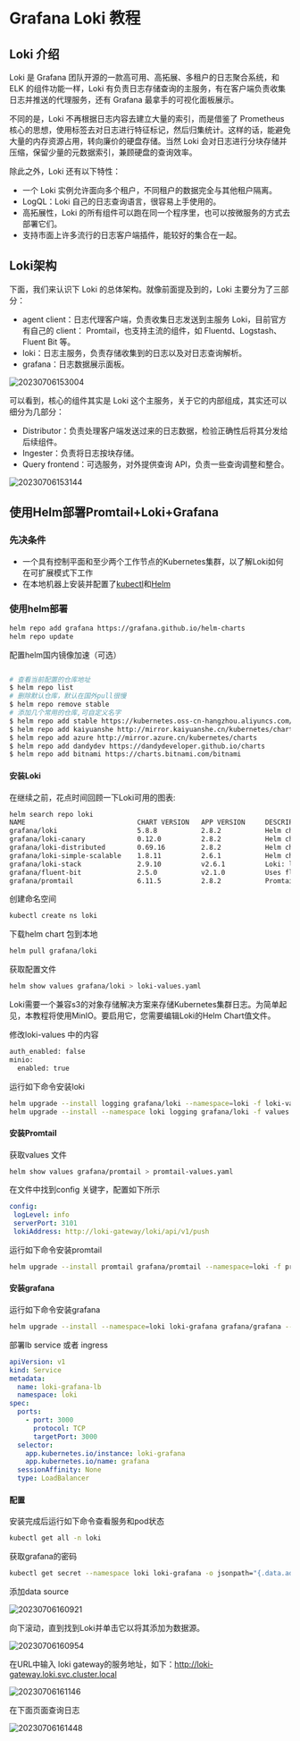 # Grafana Loki 教程

## Loki 介绍

Loki 是 Grafana 团队开源的一款高可用、高拓展、多租户的日志聚合系统，和 ELK 的组件功能一样，Loki 有负责日志存储查询的主服务，有在客户端负责收集日志并推送的代理服务，还有 Grafana 最拿手的可视化面板展示。

不同的是，Loki 不再根据日志内容去建立大量的索引，而是借鉴了 Prometheus 核心的思想，使用标签去对日志进行特征标记，然后归集统计。这样的话，能避免大量的内存资源占用，转向廉价的硬盘存储。当然 Loki 会对日志进行分块存储并压缩，保留少量的元数据索引，兼顾硬盘的查询效率。

除此之外，Loki 还有以下特性：

- 一个 Loki 实例允许面向多个租户，不同租户的数据完全与其他租户隔离。
- LogQL：Loki 自己的日志查询语言，很容易上手使用的。
- 高拓展性，Loki 的所有组件可以跑在同一个程序里，也可以按微服务的方式去部署它们。
- 支持市面上许多流行的日志客户端插件，能较好的集合在一起。

## Loki架构

下面，我们来认识下 Loki 的总体架构。就像前面提及到的，Loki 主要分为了三部分：

- agent client：日志代理客户端，负责收集日志发送到主服务 Loki，目前官方有自己的 client： Promtail，也支持主流的组件，如 Fluentd、Logstash、Fluent Bit 等。
- loki：日志主服务，负责存储收集到的日志以及对日志查询解析。
- grafana：日志数据展示面板。

![20230706153004](https://s2.loli.net/2023/07/06/x2QeLj7faVFclpE.png)

可以看到，核心的组件其实是 Loki 这个主服务，关于它的内部组成，其实还可以细分为几部分：

- Distributor：负责处理客户端发送过来的日志数据，检验正确性后将其分发给后续组件。
- Ingester：负责将日志按块存储。
- Query frontend：可选服务，对外提供查询 API，负责一些查询调整和整合。

![20230706153144](https://s2.loli.net/2023/07/06/finFxvgEpXoY521.png)

## 使用Helm部署Promtail+Loki+Grafana

### 先决条件

- 一个具有控制平面和至少两个工作节点的Kubernetes集群，以了解Loki如何在可扩展模式下工作
- 在本地机器上安装并配置了[kubectl](https://kubernetes.io/docs/tasks/tools/)和[Helm](https://helm.sh/docs/intro/install/)

### 使用helm部署

```bash
helm repo add grafana https://grafana.github.io/helm-charts
helm repo update
```

配置helm国内镜像加速（可选）

```bash

# 查看当前配置的仓库地址
$ helm repo list
# 删除默认仓库，默认在国外pull很慢
$ helm repo remove stable
# 添加几个常用的仓库,可自定义名字
$ helm repo add stable https://kubernetes.oss-cn-hangzhou.aliyuncs.com/charts
$ helm repo add kaiyuanshe http://mirror.kaiyuanshe.cn/kubernetes/charts
$ helm repo add azure http://mirror.azure.cn/kubernetes/charts
$ helm repo add dandydev https://dandydeveloper.github.io/charts
$ helm repo add bitnami https://charts.bitnami.com/bitnami

```

#### 安装Loki

在继续之前，花点时间回顾一下Loki可用的图表:

```bash
helm search repo loki
NAME                            CHART VERSION   APP VERSION     DESCRIPTION                                       
grafana/loki                    5.8.8           2.8.2           Helm chart for Grafana Loki in simple, scalable...
grafana/loki-canary             0.12.0          2.8.2           Helm chart for Grafana Loki Canary                
grafana/loki-distributed        0.69.16         2.8.2           Helm chart for Grafana Loki in microservices mode 
grafana/loki-simple-scalable    1.8.11          2.6.1           Helm chart for Grafana Loki in simple, scalable...
grafana/loki-stack              2.9.10          v2.6.1          Loki: like Prometheus, but for logs.              
grafana/fluent-bit              2.5.0           v2.1.0          Uses fluent-bit Loki go plugin for gathering lo...
grafana/promtail                6.11.5          2.8.2           Promtail is an agent which ships the contents o...
```

创建命名空间

```bash
kubectl create ns loki
```

下载helm chart 包到本地

```bash
helm pull grafana/loki
```

获取配置文件

```bash
helm show values grafana/loki > loki-values.yaml
```

Loki需要一个兼容s3的对象存储解决方案来存储Kubernetes集群日志。为简单起见，本教程将使用MinIO。要启用它，您需要编辑Loki的Helm Chart值文件。

修改loki-values 中的内容

```bash
auth_enabled: false
minio:
  enabled: true
```

运行如下命令安装loki

```bash
helm upgrade --install logging grafana/loki --namespace=loki -f loki-values.yaml --debug
helm upgrade --install --namespace loki logging grafana/loki -f values.yml --set loki.auth_enabled=false --debug
```

#### 安装Promtail

获取values 文件

```bash
helm show values grafana/promtail > promtail-values.yaml
```

在文件中找到config 关键字，配置如下所示

```yml
config:
 logLevel: info
 serverPort: 3101
 lokiAddress: http://loki-gateway/loki/api/v1/push
```

运行如下命令安装promtail

```bash
helm upgrade --install promtail grafana/promtail --namespace=loki -f promtail-values.yaml
```

#### 安装grafana

运行如下命令安装grafana

```bash
helm upgrade --install --namespace=loki loki-grafana grafana/grafana --debug
```

部署lb service 或者 ingress

```yml
apiVersion: v1
kind: Service
metadata:
  name: loki-grafana-lb
  namespace: loki
spec:
  ports:
    - port: 3000
      protocol: TCP
      targetPort: 3000
  selector:
    app.kubernetes.io/instance: loki-grafana
    app.kubernetes.io/name: grafana
  sessionAffinity: None
  type: LoadBalancer
```

#### 配置

安装完成后运行如下命令查看服务和pod状态

```bash
kubectl get all -n loki
```

获取grafana的密码

```bash
kubectl get secret --namespace loki loki-grafana -o jsonpath="{.data.admin-password}" | base64 --decode ; echo
```

添加data source

![20230706160921](https://s2.loli.net/2023/07/06/YFlmi1gNrwte4a6.png)

向下滚动，直到找到Loki并单击它以将其添加为数据源。

![20230706160954](https://s2.loli.net/2023/07/06/3BmnogwLI6H4qcl.png)

在URL中输入 loki gateway的服务地址，如下：<http://loki-gateway.loki.svc.cluster.local>

![20230706161146](https://s2.loli.net/2023/07/06/MBh6yJoWS741gws.png)

在下面页面查询日志

![20230706161448](https://s2.loli.net/2023/07/06/Ebf1lXY4KAr8uqR.png)
